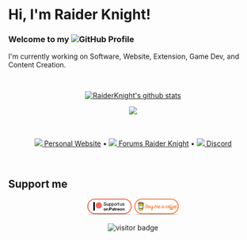# Hi, I'm Raider Knight!
### Welcome to my <img src="https://img.icons8.com/color/96/000000/github--v1.png" height="24"/>GitHub Profile

<p>I'm currently working on Software, Website, Extension, Game Dev, and Content Creation.</p>
<br>
<p align="center"><a href="https://github.com/RaiderKnight"><img src="https://github-readme-stats.vercel.app/api?username=RaiderKnight&hide_border=true&show_icons=true" alt="RaiderKnight's github stats"></a></p>
<p align="center"><img height="180em" src="https://github-readme-stats.vercel.app/api/top-langs/?username=RaiderKnight&layout=compact&langs_count=10"/></p>

<br>

<p align="center"><a href="https://raiderknight.com/"><img src="https://img.icons8.com/color/96/000000/internet.png" height="16"/> Personal Website</a> •
<a href="https://forums.raiderknight.com/"><img src="https://img.icons8.com/metro/16/000000/chat.png"/> Forums Raider Knight</a> •
<a href="https://discord.gg/d3U9E2wb4Y"><img src="https://img.icons8.com/color/16/000000/discord--v2.png"/> Discord</a></p>

<br>

## Support me
<p align="center">
  <a href="https://www.patreon.com/raiderknight" target="_blank">
    <img width="18%" alt="Check my Patreon" src="https://github.com/RaiderKnight/RaiderKnight/blob/main/support-patreon.png"/></a>
  <a href="https://www.buymeacoffee.com/raiderknight" target="_blank">
      <img width="18%" alt="Buy me a coffee" src="https://github.com/RaiderKnight/RaiderKnight/blob/main/support-buy-coffee.png"/></a>
</p>

<p align="center"><img src="https://visitor-badge.glitch.me/badge?page_id=RaiderKnight.RaiderKnight" alt="visitor badge"/></p>